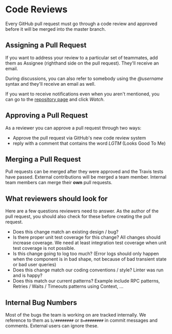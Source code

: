 # Code Reviews

Every GitHub pull request must go through a code review and approved before it will be merged into the master branch.

## Assigning a Pull Request

If you want to address your review to a particular set of teammates, add them as Assignee (righthand side on the pull request).
They'll receive an email.

During discussions, you can also refer to somebody using the *@username* syntax and they'll receive an email as well.

If you want to receive notifications even when you aren't mentioned, you can go to the [repository page](https://github.com/youtube/vitess) and click *Watch*.

## Approving a Pull Request

As a reviewer you can approve a pull request through two ways:

* Approve the pull request via GitHub's new code review system
* reply with a comment that contains the word *LGTM*  (Looks Good To Me)

## Merging a Pull Request

Pull requests can be merged after they were approved and the Travis tests have passed.
External contributions will be merged a team member.
Internal team members can merge their **own** pull requests.

## What reviewers should look for

Here are a few questions reviewers need to answer.
As the author of the pull request, you should also check for these before creating the pull request.

*   Does this change match an existing design / bug?
*   Is there proper unit test coverage for this change? All changes should
    increase coverage. We need at least integration test coverage when unit test
    coverage is not possible.
*   Is this change going to log too much? (Error logs should only happen when
    the component is in bad shape, not because of bad transient state or bad
    user queries)
*   Does this change match our coding conventions / style? Linter was run and is
    happy?
*   Does this match our current patterns? Example include RPC patterns,
    Retries / Waits / Timeouts patterns using Context, ...

## Internal Bug Numbers

Most of the bugs the team is working on are tracked internally.
We reference to them as `b/########` or `B=########` in commit messages and comments.
External users can ignore these.
